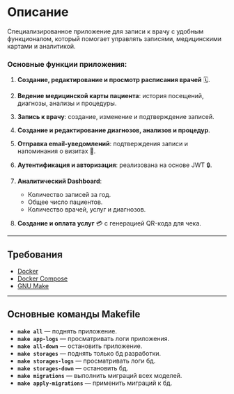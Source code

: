 # Описание

Специализированное приложение для записи к врачу с удобным функционалом, который помогает управлять записями, медицинскими картами и аналитикой.

### Основные функции приложения:

1. **Создание, редактирование и просмотр расписания врачей** 🗓️.

2. **Ведение медицинской карты пациента**: история посещений, диагнозы, анализы и процедуры.

3. **Запись к врачу**: создание, изменение и подтверждение записей.

4. **Создание и редактирование диагнозов, анализов и процедур**.

5. **Отправка email-уведомлений**: подтверждения записи и напоминания о визитах 📧.

6. **Аутентификация и авторизация**: реализована на основе JWT 🔒.

7. **Аналитический Dashboard**:
   - Количество записей за год.
   - Общее число пациентов.
   - Количество врачей, услуг и диагнозов.

8. **Создание и оплата услуг** 💳 с генерацией QR-кода для чека.

---

## Требования

- [Docker](https://www.docker.com/get-started)
- [Docker Compose](https://docs.docker.com/compose/install/)
- [GNU Make](https://www.gnu.org/software/make/)

---
## Основные команды Makefile

- **`make all`** — поднять приложение.  
- **`make app-logs`** — просматривать логи приложения.  
- **`make all-down`** — остановить приложение.  
- **`make storages`** — поднять только бд разработки.  
- **`make storages-logs`** — просматривать логи бд.  
- **`make storages-down`** — остановить бд.
- **`make migrations`** — выполнить миграций всех моделей.
- **`make apply-migrations`** — применить миграций к бд.
